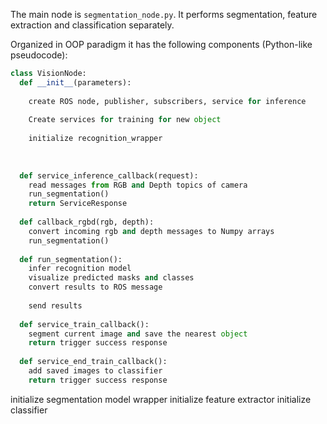The main node is ```segmentation_node.py```. It performs segmentation, feature extraction and classification separately.

Organized in OOP paradigm it has the following components (Python-like pseudocode):
```Python
class VisionNode:
  def __init__(parameters):
    
    create ROS node, publisher, subscribers, service for inference
    
    Create services for training for new object
    
    initialize recognition_wrapper
  
    
  
  def service_inference_callback(request):
    read messages from RGB and Depth topics of camera
    run_segmentation()
    return ServiceResponse
    
  def callback_rgbd(rgb, depth):
    convert incoming rgb and depth messages to Numpy arrays
    run_segmentation()
    
  def run_segmentation():
    infer recognition model
    visualize predicted masks and classes
    convert results to ROS message
    
    send results
    
  def service_train_callback():
    segment current image and save the nearest object
    return trigger success response
    
  def service_end_train_callback():
    add saved images to classifier
    return trigger success response
```



initialize segmentation model wrapper
    initialize feature extractor
    initialize classifier
